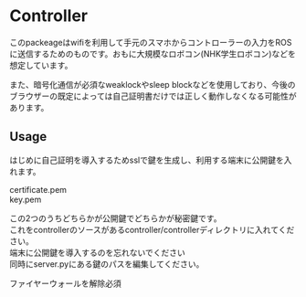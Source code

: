 # Controller
このpackeageはwifiを利用して手元のスマホからコントローラーの入力をROSに送信するためのものです。おもに大規模なロボコン(NHK学生ロボコン)などを想定しています。

また、暗号化通信が必須なweaklockやsleep blockなどを使用しており、今後のブラウザーの既定によっては自己証明書だけでは正しく動作しなくなる可能性があります。

## Usage
はじめに自己証明を導入するためsslで鍵を生成し、利用する端末に公開鍵を入れます。


certificate.pem  
key.pem

この2つのうちどちらかが公開鍵でどちらかが秘密鍵です。  
これをcontrollerのソースがあるcontroller/controllerディレクトリに入れてください。  
端末に公開鍵を導入するのを忘れないでください  
同時にserver.pyにある鍵のパスを編集してください。

ファイヤーウォールを解除必須